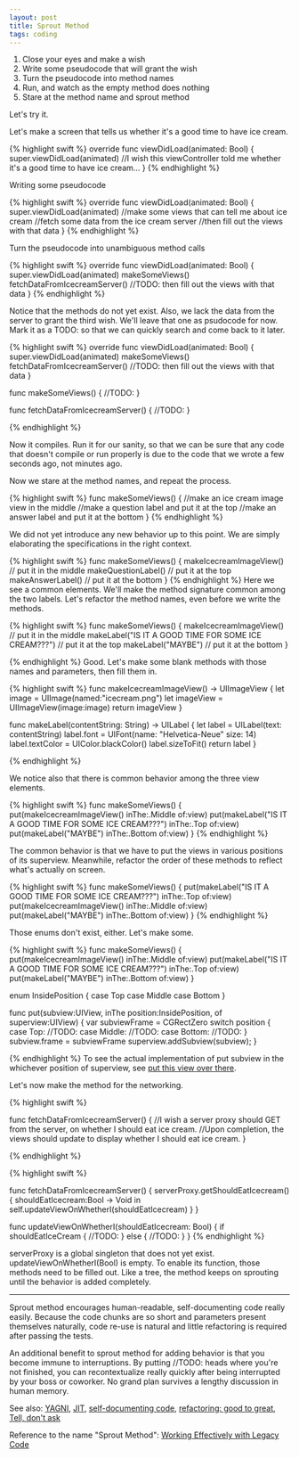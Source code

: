```yaml
---
layout: post
title: Sprout Method
tags: coding
---
```



1. Close your eyes and make a wish
2. Write some pseudocode that will grant the wish
3. Turn the pseudocode into method names
4. Run, and watch as the empty method does nothing
5. Stare at the method name and sprout method


Let's try it.

Let's make a screen that tells us whether it's a good time to have ice cream. 

{% highlight swift %}
override func viewDidLoad(animated: Bool) {
  super.viewDidLoad(animated)
  //I wish this viewController told me whether it's a good time to have ice cream...
}
{% endhighlight %}

Writing some pseudocode

{% highlight swift %}
override func viewDidLoad(animated: Bool) {
  super.viewDidLoad(animated)
  //make some views that can tell me about ice cream
  //fetch some data from the ice cream server
  //then fill out the views with that data
}
{% endhighlight %}

Turn the pseudocode into unambiguous method calls

{% highlight swift %}
override func viewDidLoad(animated: Bool) {
  super.viewDidLoad(animated)
  makeSomeViews()
  fetchDataFromIcecreamServer()
  //TODO: then fill out the views with that data
}
{% endhighlight %}

Notice that the methods do not yet exist. Also, we lack the data from the server to grant the third wish. We'll leave that one as psudocode for now. Mark it as a TODO: so that we can quickly search and come back to it later.

{% highlight swift %}
override func viewDidLoad(animated: Bool) {
  super.viewDidLoad(animated)
  makeSomeViews()
  fetchDataFromIcecreamServer()
  //TODO: then fill out the views with that data
}

func makeSomeViews() {
  //TODO:
}

func fetchDataFromIcecreamServer() {
  //TODO:
}

{% endhighlight %}

Now it compiles. Run it for our sanity, so that we can be sure that any code that doesn't compile or run properly is due to the code that we wrote a few seconds ago, not minutes ago.

Now we stare at the method names, and repeat the process.

{% highlight swift %}
func makeSomeViews() {
  //make an ice cream image view in the middle
  //make a question label and put it at the top
  //make an answer label and put it at the bottom
}
{% endhighlight %}

We did not yet introduce any new behavior up to this point. We are simply elaborating the specifications in the right context.

{% highlight swift %}
func makeSomeViews() {
  makeIcecreamImageView() // put it in the middle
  makeQuestionLabel() // put it at the top
  makeAnswerLabel() 	// put it at the bottom
}
{% endhighlight %}
Here we see a common elements. We'll make the method signature common among the two labels. Let's refactor the method names, even before we write the methods.

{% highlight swift %}
func makeSomeViews() {
  makeIcecreamImageView() // put it in the middle
  makeLabel("IS IT A GOOD TIME FOR SOME ICE CREAM???") // put it at the top
  makeLabel("MAYBE") 	// put it at the bottom
}

{% endhighlight %}
Good. Let's make some blank methods with those names and parameters, then fill them in.

{% highlight swift %}
func makeIcecreamImageView() -> UIImageView {
  let image = UIImage(named:"icecream.png")
  let imageView = UIImageView(image:image)
  return imageView
}

func makeLabel(contentString: String) -> UILabel {
  let label = UILabel(text: contentString)
  label.font = UIFont(name: "Helvetica-Neue" size: 14)
  label.textColor = UIColor.blackColor()
  label.sizeToFit()
  return label
} 

{% endhighlight %}

We notice also that there is common behavior among the three view elements.

{% highlight swift %}
func makeSomeViews() {
  put(makeIcecreamImageView() 
    inThe:.Middle of:view)
  put(makeLabel("IS IT A GOOD TIME FOR SOME ICE CREAM???") 
    inThe:.Top of:view)
  put(makeLabel("MAYBE") 
    inThe:.Bottom of:view)
}
{% endhighlight %}

The common behavior is that we have to put the views in various positions of its superview. Meanwhile, refactor the order of these methods to reflect what's actually on screen.

{% highlight swift %}
func makeSomeViews() {
  put(makeLabel("IS IT A GOOD TIME FOR SOME ICE CREAM???") 
    inThe:.Top of:view)
  put(makeIcecreamImageView() 
    inThe:.Middle of:view)
  put(makeLabel("MAYBE") 
    inThe:.Bottom of:view)
}
{% endhighlight %}

Those enums don't exist, either. Let's make some.

{% highlight swift %}
func makeSomeViews() {
  put(makeIcecreamImageView()
    inThe:.Middle of:view)
  put(makeLabel("IS IT A GOOD TIME FOR SOME ICE CREAM???") 
    inThe:.Top of:view)
  put(makeLabel("MAYBE") 
    inThe:.Bottom of:view)
}

enum InsidePosition {
  case Top
  case Middle
  case Bottom
}

func put(subview:UIView, inThe position:InsidePosition, of superview:UIView) {
  var subviewFrame = CGRectZero
  switch position {
    case Top:
    //TODO:
    case Middle:
    //TODO:
    case Bottom:
    //TODO:
  }
  subview.frame = subviewFrame
  superview.addSubview(subview);
}

{% endhighlight %}
To see the actual implementation of put subview in the whichever position of superview, see [put this view over there](/put).

Let's now make the method for the networking.

{% highlight swift %}

func fetchDataFromIcecreamServer() {
  //I wish a server proxy should GET from the server, on whether I should eat ice cream.
  //Upon completion, the views should update to display whether I should eat ice cream.
}

{% endhighlight %}

{% highlight swift %}

func fetchDataFromIcecreamServer() {
  serverProxy.getShouldEatIcecream() {
    shouldEatIcecream:Bool -> Void in
    self.updateViewOnWhetherI(shouldEatIcecream)
  }
}

func updateViewOnWhetherI(shouldEatIcecream: Bool) {
  if shouldEatIceCream {
    //TODO:
  } else {
    //TODO:
  }
}
{% endhighlight %}

serverProxy is a global singleton that does not yet exist. updateViewOnWhetherI(Bool) is empty. To enable its function, those methods need to be filled out. Like a tree, the method keeps on sprouting until the behavior is added completely. 

***

Sprout method encourages human-readable, self-documenting code really easily. Because the code chunks are so short and parameters present themselves naturally, code re-use is natural and little refactoring is required after passing the tests. 

An additional benefit to sprout method for adding behavior is that you become immune to interruptions. By putting //TODO: heads where you're not finished, you can recontextualize really quickly after being interrupted by your boss or coworker. No grand plan survives a lengthy discussion in human memory.


See also: [YAGNI](http://www.wikiwand.com/en/You_aren't_gonna_need_it), [JIT](http://www.wikiwand.com/en/Just-in-time_manufacturing), [self-documenting code](https://www.wikiwand.com/en/Self-documenting_code), [refactoring: good to great](https://www.youtube.com/watch?v=DC-pQPq0acs), [Tell, don't ask](https://pragprog.com/articles/tell-dont-ask)

Reference to the name "Sprout Method": [Working Effectively with Legacy Code](/legacy-code) 

